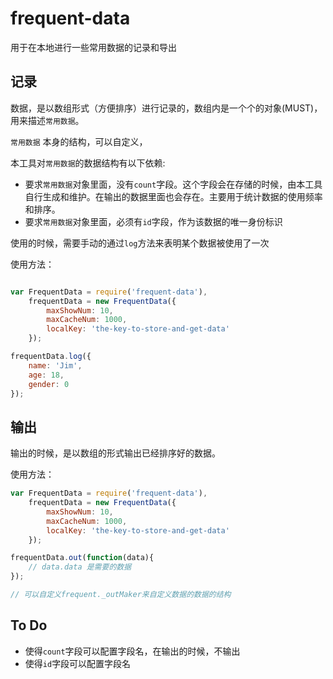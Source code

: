 # frequent-data

用于在本地进行一些常用数据的记录和导出

## 记录

数据，是以数组形式（方便排序）进行记录的，数组内是一个个的对象(MUST)，用来描述`常用数据`。

`常用数据` 本身的结构，可以自定义，

本工具对`常用数据`的数据结构有以下依赖: 

+ 要求`常用数据`对象里面，没有`count`字段。这个字段会在存储的时候，由本工具自行生成和维护。在输出的数据里面也会存在。主要用于统计数据的使用频率和排序。
+ 要求`常用数据`对象里面，必须有`id`字段，作为该数据的唯一身份标识

使用的时候，需要手动的通过`log`方法来表明某个数据被使用了一次

使用方法：

``` javascript

var FrequentData = require('frequent-data'),
    frequentData = new FrequentData({
        maxShowNum: 10,
        maxCacheNum: 1000,
        localKey: 'the-key-to-store-and-get-data'
    });

frequentData.log({
    name: 'Jim',
    age: 18,
    gender: 0
});

```

## 输出

输出的时候，是以数组的形式输出已经排序好的数据。

使用方法：

``` javascript
var FrequentData = require('frequent-data'),
    frequentData = new FrequentData({
        maxShowNum: 10,
        maxCacheNum: 1000,
        localKey: 'the-key-to-store-and-get-data'
    });

frequentData.out(function(data){
    // data.data 是需要的数据  
});

// 可以自定义frequent._outMaker来自定义数据的数据的结构
```


## To Do

+ 使得`count`字段可以配置字段名，在输出的时候，不输出
+ 使得`id`字段可以配置字段名

